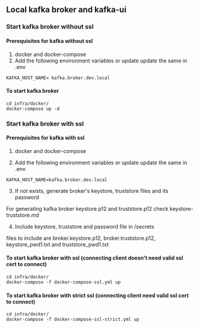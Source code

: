 ## Local kafka broker and kafka-ui

### Start kafka broker without ssl

#### Prerequisites for kafka without ssl

1. docker and docker-compose
2. Add the following environment variables or update update the same in .env

```
KAFKA_HOST_NAME= kafka.broker.dev.local
```

#### To start kafka broker

```
cd infra/docker/
docker-compose up -d
```

### Start kafka broker with ssl

#### Prerequisites for kafka with ssl

1. docker and docker-compose

2. Add the following environment variables or update update the same in .env

```
KAFKA_HOST_NAME=kafka.broker.dev.local
```

3. If not exists, generate broker's keystore, truststore files and its password

For generating kafka broker keystore.p12 and truststore.p12 check keystore-truststore.md

4. Include keystore, truststore and password file in /secrets

files to include are broker.keystore.p12, broker.truststore.p12, keystore_pwd1.txt and truststore_pwd1.txt

#### To start kafka broker with ssl (connecting client doesn't need valid ssl cert to connect)

```
cd infra/docker/
docker-compose -f docker-compose-ssl.yml up
```

#### To start kafka broker with strict ssl (connecting client need valid ssl cert to connect)

```
cd infra/docker/
docker-compose -f docker-compose-ssl-strict.yml up
```

